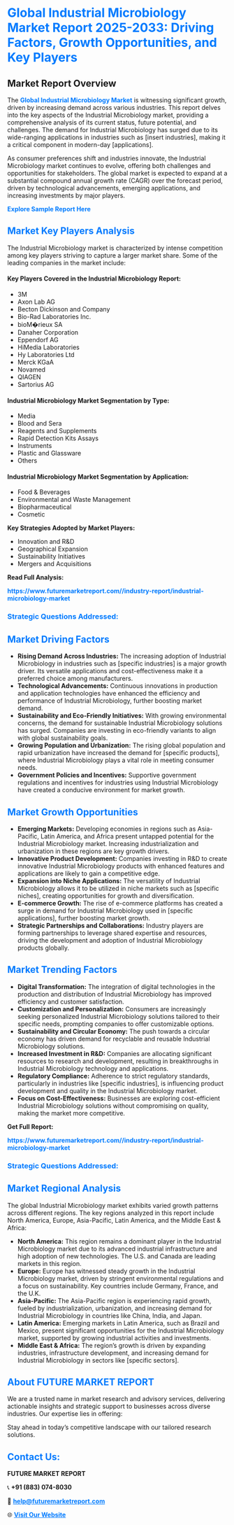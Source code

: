 <h1 style="color: #007BFF;">Global Industrial Microbiology Market Report 2025-2033: Driving Factors, Growth Opportunities, and Key Players</h1>

<section id="overview">
<h2>Market Report Overview</h2>
<p>The <a href="https://www.futuremarketreport.com//industry-report/industrial-microbiology-market" style="color: #007BFF; text-decoration: none;"><strong>Global Industrial Microbiology Market</strong></a> is witnessing significant growth, driven by increasing demand across various industries. This report delves into the key aspects of the Industrial Microbiology market, providing a comprehensive analysis of its current status, future potential, and challenges. The demand for Industrial Microbiology has surged due to its wide-ranging applications in industries such as [insert industries], making it a critical component in modern-day [applications].</p>
<p>As consumer preferences shift and industries innovate, the Industrial Microbiology market continues to evolve, offering both challenges and opportunities for stakeholders. The global market is expected to expand at a substantial compound annual growth rate (CAGR) over the forecast period, driven by technological advancements, emerging applications, and increasing investments by major players.</p>
</section>

<section id="overview">
<p><a href="https://www.futuremarketreport.com//request-sample/reportId=54199" style="color: #007BFF; text-decoration: none;"><strong>Explore Sample Report Here</strong></a></p>
</section>

<section id="key-players">
<h2 style="color: #007BFF;">Market Key Players Analysis</h2>
<p>The Industrial Microbiology market is characterized by intense competition among key players striving to capture a larger market share. Some of the leading companies in the market include:</p>
<h4>Key Players Covered in the Industrial Microbiology Report:</h4>
<ul><li>3M</li><li>Axon Lab AG</li><li>Becton Dickinson and Company</li><li>Bio-Rad Laboratories Inc.</li><li>bioM�rieux SA</li><li>Danaher Corporation</li><li>Eppendorf AG</li><li>HiMedia Laboratories</li><li>Hy Laboratories Ltd</li><li>Merck KGaA</li><li>Novamed</li><li>QIAGEN</li><li>Sartorius AG</li></ul>
<h4>Industrial Microbiology Market Segmentation by Type:</h4>
<ul><li>Media</li><li>Blood and Sera</li><li>Reagents and Supplements</li><li>Rapid Detection Kits Assays</li><li>Instruments</li><li>Plastic and Glassware</li><li>Others</li></ul>

<h4>Industrial Microbiology Market Segmentation by Application:</h4>
<ul><li>Food &amp; Beverages</li><li>Environmental and Waste Management</li><li>Biopharmaceutical</li><li>Cosmetic</li></ul>
<p><strong>Key Strategies Adopted by Market Players:</strong></p>
<ul>
<li>Innovation and R&D</li>
<li>Geographical Expansion</li>
<li>Sustainability Initiatives</li>
<li>Mergers and Acquisitions</li>
</ul>
</section>

<section>
<p><strong>Read Full Analysis: </strong></p><a href="https://www.futuremarketreport.com//industry-report/industrial-microbiology-market" style="color: #007BFF; text-decoration: none;"><strong>https://www.futuremarketreport.com//industry-report/industrial-microbiology-market</strong></a>
<h3 style="color: #007BFF;">Strategic Questions Addressed:</h3>
</section>

<section id="driving-factors">
<h2 style="color: #007BFF;">Market Driving Factors</h2>
<ul>
<li><strong>Rising Demand Across Industries:</strong> The increasing adoption of Industrial Microbiology in industries such as [specific industries] is a major growth driver. Its versatile applications and cost-effectiveness make it a preferred choice among manufacturers.</li>
<li><strong>Technological Advancements:</strong> Continuous innovations in production and application technologies have enhanced the efficiency and performance of Industrial Microbiology, further boosting market demand.</li>
<li><strong>Sustainability and Eco-Friendly Initiatives:</strong> With growing environmental concerns, the demand for sustainable Industrial Microbiology solutions has surged. Companies are investing in eco-friendly variants to align with global sustainability goals.</li>
<li><strong>Growing Population and Urbanization:</strong> The rising global population and rapid urbanization have increased the demand for [specific products], where Industrial Microbiology plays a vital role in meeting consumer needs.</li>
<li><strong>Government Policies and Incentives:</strong> Supportive government regulations and incentives for industries using Industrial Microbiology have created a conducive environment for market growth.</li>
</ul>
</section>

<section id="growth-opportunities">
<h2 style="color: #007BFF;">Market Growth Opportunities</h2>
<ul>
<li><strong>Emerging Markets:</strong> Developing economies in regions such as Asia-Pacific, Latin America, and Africa present untapped potential for the Industrial Microbiology market. Increasing industrialization and urbanization in these regions are key growth drivers.</li>
<li><strong>Innovative Product Development:</strong> Companies investing in R&D to create innovative Industrial Microbiology products with enhanced features and applications are likely to gain a competitive edge.</li>
<li><strong>Expansion into Niche Applications:</strong> The versatility of Industrial Microbiology allows it to be utilized in niche markets such as [specific niches], creating opportunities for growth and diversification.</li>
<li><strong>E-commerce Growth:</strong> The rise of e-commerce platforms has created a surge in demand for Industrial Microbiology used in [specific applications], further boosting market growth.</li>
<li><strong>Strategic Partnerships and Collaborations:</strong> Industry players are forming partnerships to leverage shared expertise and resources, driving the development and adoption of Industrial Microbiology products globally.</li>
</ul>
</section>

<section id="trending-factors">
<h2 style="color: #007BFF;">Market Trending Factors</h2>
<ul>
<li><strong>Digital Transformation:</strong> The integration of digital technologies in the production and distribution of Industrial Microbiology has improved efficiency and customer satisfaction.</li>
<li><strong>Customization and Personalization:</strong> Consumers are increasingly seeking personalized Industrial Microbiology solutions tailored to their specific needs, prompting companies to offer customizable options.</li>
<li><strong>Sustainability and Circular Economy:</strong> The push towards a circular economy has driven demand for recyclable and reusable Industrial Microbiology solutions.</li>
<li><strong>Increased Investment in R&D:</strong> Companies are allocating significant resources to research and development, resulting in breakthroughs in Industrial Microbiology technology and applications.</li>
<li><strong>Regulatory Compliance:</strong> Adherence to strict regulatory standards, particularly in industries like [specific industries], is influencing product development and quality in the Industrial Microbiology market.</li>
<li><strong>Focus on Cost-Effectiveness:</strong> Businesses are exploring cost-efficient Industrial Microbiology solutions without compromising on quality, making the market more competitive.</li>
</ul>
</section>

<section>
<p><strong>Get Full Report: </strong></p><a href="https://www.futuremarketreport.com//industry-report/industrial-microbiology-market" style="color: #007BFF; text-decoration: none;"><strong>https://www.futuremarketreport.com//industry-report/industrial-microbiology-market</strong></a>
<h3 style="color: #007BFF;">Strategic Questions Addressed:</h3>
</section>


<section id="regional-analysis">
<h2 style="color: #007BFF;">Market Regional Analysis</h2>
<p>The global Industrial Microbiology market exhibits varied growth patterns across different regions. The key regions analyzed in this report include North America, Europe, Asia-Pacific, Latin America, and the Middle East & Africa:</p>
<ul>
<li><strong>North America:</strong> This region remains a dominant player in the Industrial Microbiology market due to its advanced industrial infrastructure and high adoption of new technologies. The U.S. and Canada are leading markets in this region.</li>
<li><strong>Europe:</strong> Europe has witnessed steady growth in the Industrial Microbiology market, driven by stringent environmental regulations and a focus on sustainability. Key countries include Germany, France, and the U.K.</li>
<li><strong>Asia-Pacific:</strong> The Asia-Pacific region is experiencing rapid growth, fueled by industrialization, urbanization, and increasing demand for Industrial Microbiology in countries like China, India, and Japan.</li>
<li><strong>Latin America:</strong> Emerging markets in Latin America, such as Brazil and Mexico, present significant opportunities for the Industrial Microbiology market, supported by growing industrial activities and investments.</li>
<li><strong>Middle East & Africa:</strong> The region’s growth is driven by expanding industries, infrastructure development, and increasing demand for Industrial Microbiology in sectors like [specific sectors].</li>
</ul>
</section>

<footer>
<h2 style="color: #007BFF;">About FUTURE MARKET REPORT</h2>
<p>We are a trusted name in market research and advisory services, delivering actionable insights and strategic support to businesses across diverse industries. Our expertise lies in offering:</p>

<p>Stay ahead in today’s competitive landscape with our tailored research solutions.</p>

<h2 style="color: #007BFF;">Contact Us:</h2>
<p><strong>FUTURE MARKET REPORT</strong></p>
<p>📞 <strong>+91 (883) 074-8030</strong></p>
<p>📧 <strong><a href="mailto:help@futuremarketreport.com" style="color: #007BFF;">help@futuremarketreport.com</a></strong></p>
<p>🌐 <strong><a href="https://www.futuremarketreport.com/" style="color: #007BFF;">Visit Our Website</a></strong></p>
</footer>